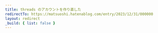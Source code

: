 ```yaml
---
title: threads のアカウントを作り直した
redirectTo: https://matsuoshi.hatenablog.com/entry/2023/12/31/000000
layout: redirect
_build: { list: false }
---
```

